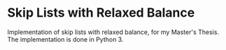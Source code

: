 # Skip Lists with Relaxed Balance
Implementation of skip lists with relaxed balance, for my Master's Thesis. The implementation is done in Python 3.
